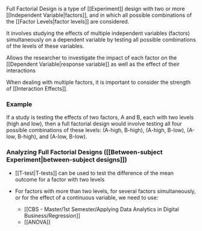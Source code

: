 Full Factorial Design is a type of [[Experiment]] design with two or more [[Independent Variable|factors]], and in which all possible combinations of the [[Factor Levels|factor levels]] are considered.

It involves studying the effects of multiple independent variables (factors) simultaneously on a dependent variable by testing all possible combinations of the levels of these variables.

Allows the researcher to investigate the impact of each factor on the [[Dependent Variable|response variable]] as well as the effect of their interactions

When dealing with multiple factors, it is important to consider the strength of [[Interaction Effects]].

### Example
If a study is testing the effects of two factors, A and B, each with two levels (high and low), then a full factorial design would involve testing all four possible combinations of these levels: (A-high, B-high), (A-high, B-low), (A-low, B-high), and (A-low, B-low).


### Analyzing Full Factorial Designs ([[Between-subject Experiment|between-subject designs]])
- [[T-test|T-tests]] can be used to test the difference of the mean outcome for a factor with two levels

- For factors with more than two levels, for several factors simultaneously, or for the effect of a continuous variable, we need to use:
	- [[CBS - Master/1st Semester/Applying Data Analytics in Digital Business/Regression]]
	- [[ANOVA]]